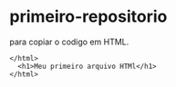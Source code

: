 # primeiro-repositorio

para copiar o codigo em HTML.
```
</html>
  <h1>Meu primeiro arquivo HTMl</h1>
</html>
```
